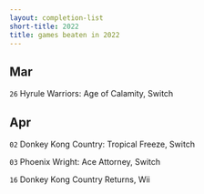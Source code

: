 ```yaml
---
layout: completion-list
short-title: 2022
title: games beaten in 2022
---
```

## Mar
`26` Hyrule Warriors: Age of Calamity, Switch

## Apr
`02` Donkey Kong Country: Tropical Freeze, Switch

`03` Phoenix Wright: Ace Attorney, Switch

`16` Donkey Kong Country Returns, Wii